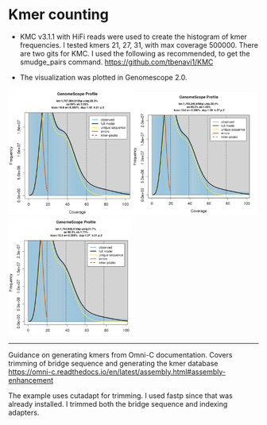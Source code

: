 # Kmer counting

* KMC v3.1.1 with HiFi reads were used to create the histogram of kmer frequencies.  I tested kmers 21, 27, 31, with max coverage 500000.  There are two gits for KMC.  I used the following as recommended, to get the smudge_pairs command. https://github.com/tbenavi1/KMC 

* The visualization was plotted in Genomescope 2.0.

<img src="https://github.com/slmcevoy/gaviota-tarplant/blob/main/genome-size/kmer-distribution/genomescopeGVTPk21.png" width="250"><img src="https://github.com/slmcevoy/gaviota-tarplant/blob/main/genome-size/kmer-distribution/genomescopeGVTPk27.png" width="250"><img src="https://github.com/slmcevoy/gaviota-tarplant/blob/main/genome-size/kmer-distribution/genomescopeGVTPk31.png" width="250">


---

Guidance on generating kmers from Omni-C documentation. Covers trimming of bridge sequence and generating the kmer database
https://omni-c.readthedocs.io/en/latest/assembly.html#assembly-enhancement

The example uses cutadapt for trimming.  I used fastp since that was already installed.  I trimmed both the bridge sequence and indexing adapters.
